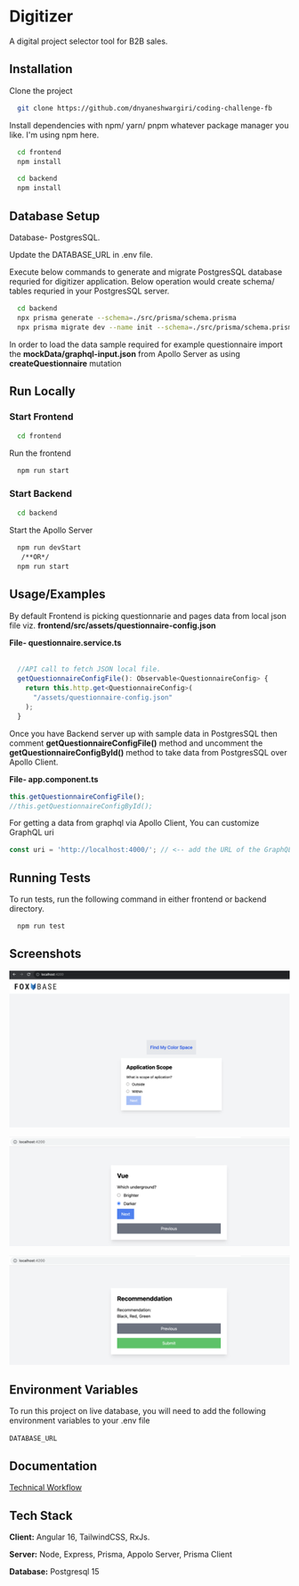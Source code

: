 
# Digitizer

A digital project selector tool for B2B sales.

## Installation
Clone the project

```bash
  git clone https://github.com/dnyaneshwargiri/coding-challenge-fb
```
Install dependencies with npm/ yarn/ pnpm whatever package manager you like. I'm using npm here.

```bash
  cd frontend 
  npm install 
```
    
```bash
  cd backend 
  npm install 
```
## Database Setup

Database- PostgresSQL.

Update the DATABASE_URL in .env file.

Execute below commands to generate and migrate PostgresSQL database requried for digitizer application. Below operation would create schema/ tables requried in your PostgresSQL server. 
```bash
  cd backend
  npx prisma generate --schema=./src/prisma/schema.prisma
  npx prisma migrate dev --name init --schema=./src/prisma/schema.prisma 

```

In order to load the data sample required for example questionnaire import the __mockData/graphql-input.json__ from Apollo Server as using __createQuestionnaire__ mutation
## Run Locally


### Start Frontend

```bash
  cd frontend
```


Run the frontend

```bash
  npm run start
```

### Start Backend

```bash
  cd backend

```

Start the Apollo Server

```bash
  npm run devStart
   /**OR*/ 
  npm run start

```



## Usage/Examples

By default Frontend is picking questionnarie and pages data from local json file viz. __frontend/src/assets/questionnaire-config.json__

__File- questionnaire.service.ts__
```typescript

  //API call to fetch JSON local file.
  getQuestionnaireConfigFile(): Observable<QuestionnaireConfig> {
    return this.http.get<QuestionnaireConfig>(
      "/assets/questionnaire-config.json"
    );
  }

```

Once you have Backend server up with sample data in PostgresSQL  then comment __getQuestionnaireConfigFile()__  method and uncomment the  __getQuestionnaireConfigById()__ method to take data from PostgresSQL over Apollo Client.

__File- app.component.ts__
```typescript
this.getQuestionnaireConfigFile();
//this.getQuestionnaireConfigById();

```
For getting a data from graphql via Apollo Client, You can customize GraphQL uri
```typescript
const uri = 'http://localhost:4000/'; // <-- add the URL of the GraphQL server here
```
## Running Tests

To run tests, run the following command in either frontend or backend directory.

```bash
  npm run test
```


## Screenshots

![App Screenshot](https://raw.githubusercontent.com/dnyaneshwargiri/coding-challenge-fb/main/screenshots/question%20page-1.png)

![App Screenshot](https://raw.githubusercontent.com/dnyaneshwargiri/coding-challenge-fb/main/screenshots/question%20page-2.png)



![App Screenshot](https://raw.githubusercontent.com/dnyaneshwargiri/coding-challenge-fb/main/screenshots/recommend%20page.png)
## Environment Variables

To run this project on live database, you will need to add the following environment variables to your .env file

`DATABASE_URL`



## Documentation

[Technical Workflow](https://github.com/dnyaneshwargiri/coding-challenge-fb/blob/main/documentation.adoc)


## Tech Stack

**Client:** Angular 16, TailwindCSS, RxJs.

**Server:** Node, Express, Prisma, Appolo Server, Prisma Client

**Database:** Postgresql 15



